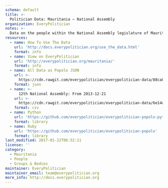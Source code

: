 ```yaml
---
schema: default
title: >-
  Politician Data: Mauritania — National Assembly
organization: EveryPolitician
notes: >-
  Data on the people within the National Assembly legislature of Mauritania.
resources:
  - name: How To Use The Data
    url: 'http://docs.everypolitician.org/use_the_data.html'
    format: info
  - name: View on EveryPolitician
    url: 'http://everypolitician.org/mauritania/'
    format: info
  - name: All Data as Popolo JSON
    url: >-
      https://cdn.rawgit.com/everypolitician/everypolitician-data/88ca0e1e715e70dc4fc376ec007cc723ad8680ac/data/Mauritania/National_Assembly/ep-popolo-v1.0.json
    format: json
  - name: >-
      12th National Assembly: From 2013-12-21
    url: >-
      https://cdn.rawgit.com/everypolitician/everypolitician-data/6e14d68fb8ac95033e092abc1b2a60c8d03a2d7d/data/Mauritania/National_Assembly/term-12.csv
    format: csv
  - name: Python
    url: 'https://github.com/everypolitician/everypolitician-popolo-python'
    format: library
  - name: Ruby
    url: 'https://github.com/everypolitician/everypolitician-popolo'
    format: library
last_modified: 2017-01-22T06:52:11
license: ''
category:
  - Mauritania
  - People
  - Groups & Bodies
maintainer: EveryPolitician
maintainer_email: team@everypolitician.org
more_info: http://docs.everypolitician.org
---
```

